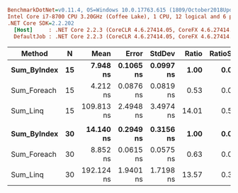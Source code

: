 ``` ini

BenchmarkDotNet=v0.11.4, OS=Windows 10.0.17763.615 (1809/October2018Update/Redstone5)
Intel Core i7-8700 CPU 3.20GHz (Coffee Lake), 1 CPU, 12 logical and 6 physical cores
.NET Core SDK=2.2.202
  [Host]     : .NET Core 2.2.3 (CoreCLR 4.6.27414.05, CoreFX 4.6.27414.05), 64bit RyuJIT
  DefaultJob : .NET Core 2.2.3 (CoreCLR 4.6.27414.05, CoreFX 4.6.27414.05), 64bit RyuJIT


```
|      Method |  N |       Mean |     Error |    StdDev | Ratio | RatioSD |
|------------ |--- |-----------:|----------:|----------:|------:|--------:|
| **Sum_ByIndex** | **15** |   **7.948 ns** | **0.1065 ns** | **0.0997 ns** |  **1.00** |    **0.00** |
| Sum_Foreach | 15 |   4.212 ns | 0.0876 ns | 0.0819 ns |  0.53 |    0.01 |
|    Sum_Linq | 15 | 109.813 ns | 2.4948 ns | 3.4974 ns | 14.01 |    0.56 |
|             |    |            |           |           |       |         |
| **Sum_ByIndex** | **30** |  **14.140 ns** | **0.2949 ns** | **0.3156 ns** |  **1.00** |    **0.00** |
| Sum_Foreach | 30 |   8.852 ns | 0.0615 ns | 0.0575 ns |  0.63 |    0.02 |
|    Sum_Linq | 30 | 192.124 ns | 1.9401 ns | 1.7198 ns | 13.57 |    0.39 |
